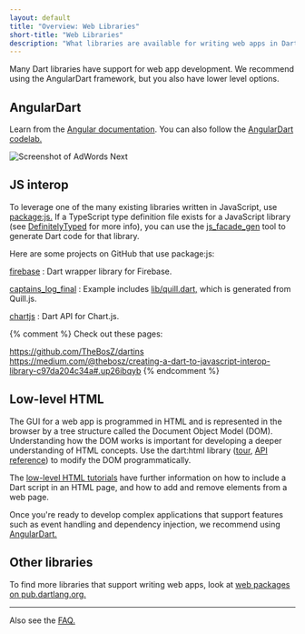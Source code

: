 ```yaml
---
layout: default
title: "Overview: Web Libraries"
short-title: "Web Libraries"
description: "What libraries are available for writing web apps in Dart?"
---
```


Many Dart libraries have support for web app development.
We recommend using the AngularDart framework,
but you also have lower level options.

## AngularDart

Learn from the [Angular documentation][AngularDart].
You can also follow the
[AngularDart codelab.](https://codelabs.developers.google.com/codelabs/your-first-angulardart-web-app/)

<img src="/angular/images/Google-AdWords-Next-Interface-800x342.png"
  alt="Screenshot of AdWords Next"
  title="The UI of AdWords Next">


## JS interop

To leverage one of the many existing libraries written in JavaScript,
use [package:js.](https://pub.dartlang.org/packages/js)
If a TypeScript type definition file exists for a JavaScript library
(see [DefinitelyTyped](http://definitelytyped.org/) for more info),
you can use the
[js_facade_gen](https://github.com/dart-lang/js_facade_gen)
tool to generate Dart code for that library.

Here are some projects on GitHub that use package:js:

[firebase](https://github.com/firebase/firebase-dart)
: Dart wrapper library for Firebase.

[captains_log_final](https://github.com/dart-lang/one-hour-codelab/tree/dev-workflow/dev-workflow/captains_log_final)
: Example includes [lib/quill.dart,](https://raw.githubusercontent.com/dart-lang/one-hour-codelab/dev-workflow/dev-workflow/captains_log_final/lib/quill.dart) which is generated from Quill.js.

[chartjs](https://github.com/google/chartjs.dart)
: Dart API for Chart.js.

{% comment %}
Check out these pages:

https://github.com/TheBosZ/dartins
https://medium.com/@thebosz/creating-a-dart-to-javascript-interop-library-c97da204c34a#.up26ibqyb
{% endcomment %}

## Low-level HTML

The GUI for a web app is programmed in HTML and is represented in the
browser by a tree structure called the Document Object Model (DOM).
Understanding how the DOM works is important for developing
a deeper understanding of HTML concepts.
Use the dart:html library
([tour](/guides/html-library-tour),
[API reference]({{site.dart_api}}/{{site.data.pkg-vers.SDK.channel}}/dart-html/dart-html-library.html))
to modify the DOM programmatically.

The [low-level HTML tutorials](/tutorials/low-level-html) have
further information on how to include a Dart script in an HTML page,
and how to add and remove elements from a web page.

Once you're ready to develop complex applications that support
features such as event handling and dependency injection,
we recommend using [AngularDart.][AngularDart]


## Other libraries

To find more libraries that support writing web apps, look at
[web packages on pub.dartlang.org.](https://pub.dartlang.org/web)

---

Also see the [FAQ.](/faq)

[AngularDart]: /angular
